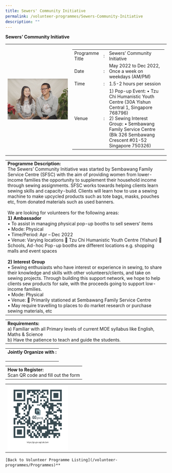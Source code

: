```yaml
---
title: Sewers' Community Initiative
permalink: /volunteer-programmes/Sewers-Community-Initiative
description: ""
---
```

**Sewers’ Community Initiative**

<table border="0" width="100%">
	<tr>
		<td width="40%">
			<img src="/images/Events/finding%20love%20at%20chingay.png" style="width=200px;height=auto;"/>
		</td>
		<td width="60%">
			<table border="0" width="100%">
				<tr>
					<td width="20%">
						Programme Title
					</td>
					<td width="5%">
						:
					</td>
					<td  width="75%">
						Sewers’ Community Initiative
					</td>
				</tr>
				<tr>
					<td width="20%">
						Date
					</td>
					<td width="5%">
						:
					</td>
					<td  width="75%">
						May 2022 to Dec 2022, Once a week on weekdays (AM/PM)
					</td>
				</tr>
				<tr>
					<td width="20%">
						Time
					</td>
					<td width="5%">
						:
					</td>
					<td  width="75%">
						1.5-2 hours per session
					</td>
				</tr>
				<tr>
					<td width="20%">
						Venue
					</td>
					<td width="5%">
						:
					</td>
					<td  width="75%">
						1)	Pop-up Event:
• Tzu Chi Humanistic Youth Centre
   (30A Yishun Central 1, Singapore 
    768796)<br>2)	Sewing Interest Group:
• Sembawang Family Service Centre (Blk 326 Sembawang Crescent #01-52 Singapore 750326)
					</td>
				</tr>
			</table>
		</td>
	</tr>
</table>

<table border="0" width="100%">
	<tr>
		<td>
			<b>Programme Description:</b><br>
			The Sewers’ Community Initiative was started by Sembawang Family Service Centre (SFSC) with the aim of providing women from lower-income families the opportunity to supplement their household income through sewing assignments. SFSC works towards helping clients learn sewing skills and capacity-build. Clients will learn how to use a sewing machine to make upcycled products such as tote bags, masks, pouches etc, from donated materials such as used banners.<br>
<br>We are looking for volunteers for the following areas:<br> 
<b>1)	Ambassador</b><br>
•	To assist in managing physical pop-up booths to sell sewers’ items<br> 
•	Mode: Physical<br>
•	Time/Period: Apr – Dec 2022<br>
•	Venue: Varying locations
	Tzu Chi Humanistic Youth Centre (Yishun)
	Schools, Ad-hoc Pop-up booths are different locations e.g. shopping malls and event spaces<br>
<br><b>2)	Interest Group</b><br>
•	Sewing enthusiasts who have interest or experience in sewing, to share their knowledge and skills with other volunteers/clients, and take on sewing projects. Through building this support network, we hope to help clients sew products for sale, with the proceeds going to support low-income families.<br>
•	Mode: Physical<br>
•	Venue: 
	Primarily stationed at Sembawang Family Service  Centre<br>•	May require travelling to places to do market research or purchase sewing materials, etc
		</td>
	</tr>
</table>

<table border="0" width="100%">
	<tr>
		<td>
			<b>Requirements:</b><br>
			a) Familiar with all Primary levels of current MOE syllabus like English, Maths & Science <br>
b) Have the patience to teach and guide the students.
		</td>
	</tr>
</table>

<table border="0" width="100%">
	<tr>
		<td>
			<b>Jointly Organize with :</b><br>
			&nbsp;
		</td>
	</tr>
</table>

<table border="0" width="100%">
	<tr>
		<td>
			<b>How to Register:</b><br>
			Scan QR code and fill out the form<br>
		</td>
	</tr>
</table>

<table border="0" width="100%">
	<tr>
		<td width="40%">
			<img src="/images/qrcode.png" style="width=200px;height=auto;"/>
		</td>
		<td>
			&nbsp;
		</td>
	</tr>
	</table>
	
	[Back to Volunteer Programme Listing](/volunteer-programmes/Programmes)**